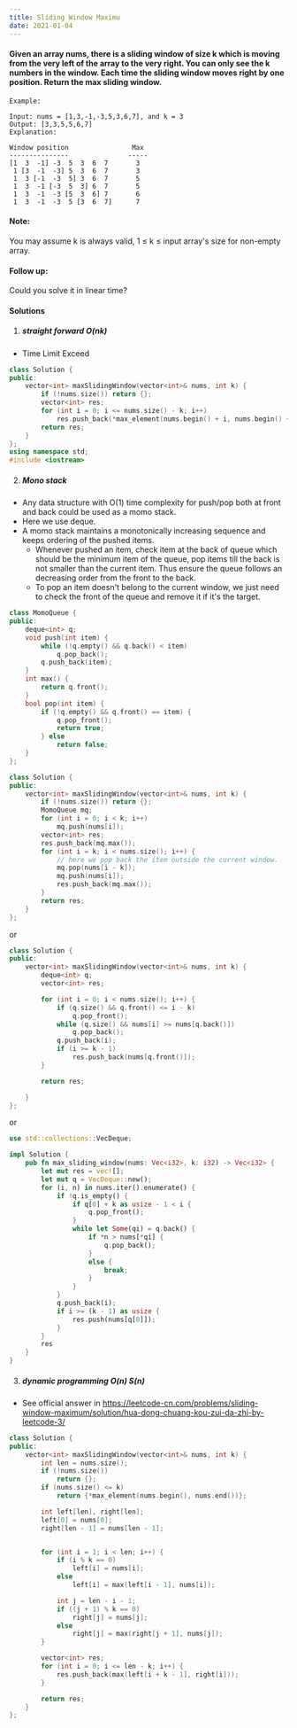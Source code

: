 ```yaml
---
title: Sliding Window Maximu
date: 2021-01-04
---
```

#### Given an array nums, there is a sliding window of size k which is moving from the very left of the array to the very right. You can only see the k numbers in the window. Each time the sliding window moves right by one position. Return the max sliding window.

```
Example:

Input: nums = [1,3,-1,-3,5,3,6,7], and k = 3
Output: [3,3,5,5,6,7] 
Explanation: 

Window position                Max
---------------               -----
[1  3  -1] -3  5  3  6  7       3
 1 [3  -1  -3] 5  3  6  7       3
 1  3 [-1  -3  5] 3  6  7       5
 1  3  -1 [-3  5  3] 6  7       5
 1  3  -1  -3 [5  3  6] 7       6
 1  3  -1  -3  5 [3  6  7]      7
 ```

#### Note:
You may assume k is always valid, 1 ≤ k ≤ input array's size for non-empty array.

#### Follow up:
Could you solve it in linear time?

#### Solutions

1. ##### straight forward O(nk)

- Time Limit Exceed

```cpp
class Solution {
public:
    vector<int> maxSlidingWindow(vector<int>& nums, int k) {
        if (!nums.size()) return {};
        vector<int> res;
        for (int i = 0; i <= nums.size() - k; i++)
            res.push_back(*max_element(nums.begin() + i, nums.begin() + i + k));
        return res;
    }
};
using namespace std;
#include <iostream>
```

2. ##### Mono stack

- Any data structure with O(1) time complexity for push/pop both at front and back could be used as a momo stack.
- Here we use deque.
- A momo stack maintains a monotonically increasing sequence and keeps ordering of the pushed items.
    - Whenever pushed an item, check item at the back of queue which should be the minimum item of the queue, pop items till the back is not smaller than the current item. Thus ensure the queue follows an decreasing order from the front to the back.
    - To pop an item doesn't belong to the current window, we just need to check the front of the queue and remove it if it's the target.


```cpp
class MomoQueue {
public:
    deque<int> q;
    void push(int item) {
        while (!q.empty() && q.back() < item)
            q.pop_back();
        q.push_back(item);
    }
    int max() {
        return q.front();
    }
    bool pop(int item) {
        if (!q.empty() && q.front() == item) {
            q.pop_front();
            return true;
        } else
            return false;
    }
};

class Solution {
public:
    vector<int> maxSlidingWindow(vector<int>& nums, int k) {
        if (!nums.size()) return {};
        MomoQueue mq;
        for (int i = 0; i < k; i++)
            mq.push(nums[i]);
        vector<int> res;
        res.push_back(mq.max());
        for (int i = k; i < nums.size(); i++) {
            // here we pop back the item outside the current window.
            mq.pop(nums[i - k]);
            mq.push(nums[i]);
            res.push_back(mq.max());
        }
        return res;
    }
};
```

or

```cpp
class Solution {
public:
    vector<int> maxSlidingWindow(vector<int>& nums, int k) {
        deque<int> q;
        vector<int> res;

        for (int i = 0; i < nums.size(); i++) {
            if (q.size() && q.front() <= i - k)
                q.pop_front();
            while (q.size() && nums[i] >= nums[q.back()])
                q.pop_back();
            q.push_back(i);
            if (i >= k - 1)
                res.push_back(nums[q.front()]);
        }

        return res;

    }
};
```

or

```rust
use std::collections::VecDeque;

impl Solution {
    pub fn max_sliding_window(nums: Vec<i32>, k: i32) -> Vec<i32> {
        let mut res = vec![];
        let mut q = VecDeque::new();
        for (i, n) in nums.iter().enumerate() {
            if !q.is_empty() {
                if q[0] + k as usize - 1 < i {
                    q.pop_front();
                }
                while let Some(qi) = q.back() {
                    if *n > nums[*qi] {
                        q.pop_back();
                    }
                    else {
                        break;
                    }
                }
            }
            q.push_back(i);
            if i >= (k - 1) as usize {
                res.push(nums[q[0]]);
            }
        }
        res
    }
}
```


3. ##### dynamic programming O(n) S(n)

- See official answer in https://leetcode-cn.com/problems/sliding-window-maximum/solution/hua-dong-chuang-kou-zui-da-zhi-by-leetcode-3/

```cpp
class Solution {
public:
    vector<int> maxSlidingWindow(vector<int>& nums, int k) {
        int len = nums.size();
        if (!nums.size())
            return {};
        if (nums.size() <= k)
            return {*max_element(nums.begin(), nums.end())};

        int left[len], right[len];
        left[0] = nums[0];
        right[len - 1] = nums[len - 1];


        for (int i = 1; i < len; i++) {
            if (i % k == 0)
                left[i] = nums[i];
            else
                left[i] = max(left[i - 1], nums[i]);

            int j = len - i - 1;
            if ((j + 1) % k == 0)
                right[j] = nums[j];
            else
                right[j] = max(right[j + 1], nums[j]);
        }

        vector<int> res;
        for (int i = 0; i <= len - k; i++) {
            res.push_back(max(left[i + k - 1], right[i]));
        }

        return res;
    }
};
```
